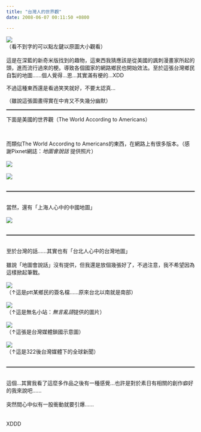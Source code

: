 ```yaml
---
title: "台灣人的世界觀"
date: 2008-06-07 00:11:50 +0800

---
```

<a href="http://9.blog.xuite.net/9/a/8/f/10971305/blog_112520/txt/17268805/0.jpg">![](/images/slum-area/176_0.jpg)</a><br />（看不到字的可以點左鍵以原圖大小觀看）<br /><br />這是在深藍的新奇米版找到的趣物，這東西我猜應該是從美國的諷刺漫畫家所起的頭，進而流行過來的梗。導致各個國家的網路鄉民也開始效法。至於這張台灣鄉民自製的地圖......個人覺得...恩...其實滿有梗的...XDD<br /><p style="TEXT-ALIGN: left">不過這種東西還是看過笑笑就好，不要太認真...</p><p style="TEXT-ALIGN: left">（雖說這張圖畫得實在中肯又不失幾分幽默）</p><hr style="WIDTH: 100%; HEIGHT: 2px" /><p style="TEXT-ALIGN: left">下面是美國的世界觀（The World According to Americans）<br /></p><p style="TEXT-ALIGN: left"><a href="http://www.passionateamerica.com/pictures/american-world-800x560.jpg" target="_blank"></a><br /></p>而類似The World According to Americans的東西，在網路上有很多版本。（感謝Pixnet網誌：<span style="FONT-STYLE: italic">地圖會說話</span> 提供照片）<br /><br /><a href="http://whodunit.hp.infoseek.co.jp/diary_img/TheWorldAccordingToBush_large.jpg" target="_blank">![](/images/slum-area/177_TheWorldAccordingToBush_large.jpg)</a><br /><br /><a href="http://strangemaps.files.wordpress.com/2006/11/800px-reagan-digitised-poster.JPG" target="_blank">![](/images/slum-area/178_800px-reagan-digitised-poster.JPG)</a><br /><br /><hr style="WIDTH: 100%; HEIGHT: 2px" /><br />當然，還有「上海人心中的中國地圖」<br /><br /><a href="http://photo1.bababian.com/upload11/20080429/4A91BC08C6C0BE45E45B2F8311AA9F12.jpg" target="_blank">![](/images/slum-area/179_4A91BC08C6C0BE45E45B2F8311AA9F12.jpg)</a><br /><br /><hr style="WIDTH: 100%; HEIGHT: 2px" /><br />至於台灣的話......其實也有「台北人心中的台灣地圖」<br /><br />雖說「地圖會說話」沒有提供，但我還是放個幾張好了，不過注意，我不希望因為這樣掀起筆戰。<br /><br />![](/images/slum-area/180_6.gif)<br />（↑這是ptt某鄉民的簽名檔......原來台北以南就是南部）<br /><br />![](/images/slum-area/181_7.gif)<br />（↑這是無名小站：<span style="FONT-STYLE: italic">無言亂語</span>提供的圖片）<br /><br />![](/images/slum-area/182_8.gif)<br />（↑這張是台灣媒體鎖國示意圖）<br /><br />![](/images/slum-area/183_9.gif)<br />（↑這是322後台灣媒體下的全球新聞）<br /><br /><hr style="WIDTH: 100%; HEIGHT: 2px" /><br />這個...其實我看了這麼多作品之後有一種感覺...也許是對於素日有相關的創作癖好的我來說吧......<br /><br />突然間心中似有一股衝動就要引爆......<br /><br /><br />XDDD<br />
